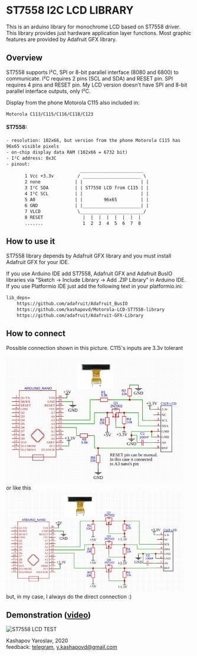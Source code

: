 # ST7558 I2C LCD LIBRARY

This is an arduino library for monochrome LCD based on ST7558 driver. This library provides just hardware application layer functions. Most graphic features are provided by Adafruit GFX library.

## Overview

ST7558 supports I²C, SPI or 8-bit parallel interface (8080 and 6800) to communicate. 
I²C requires 2 pins (SCL and SDA) and RESET pin. SPI requires 4 pins and RESET pin.
My LCD version doesn't have SPI and 8-bit parallel interface outputs, only I²C.

Display from the phone Motorola C115 also included in:
    
    Motorola C113/C115/C116/C118/C123

#### ST7558:

    - resolution: 102x66, but version from the phone Motorola C115 has 96x65 visible pixels
    - on-chip display data RAM (102x66 = 6732 bit)
    - I²C address: 0x3C
    - pinout:
                                ________________________
           1 Vcc +3.3v         / ______________________ \
           2 none             | |                      | |
           3 I²C SDA          | | ST7558 LCD from C115 | |
           4 I²C SCL          | |                      | |
           5 A0               | |        96x65         | |
           6 GND              | |______________________| |
           7 VLCD              \________________________/
           8 RESET               |  |  |  |  |  |  |  |
           .......               1  2  3  4  5  6  7  8

## How to use it

ST7558 library depends by Adafruit GFX library and you must install Adafruit GFX for your IDE.

If you use Arduino IDE add ST7558, Adafruit GFX and Adafruit BusIO libraries via "Sketch -> Include Library -> Add .ZIP Library" in Arduino IDE.\
If you use Platformio IDE just add the following text in your platformio.ini:

    lib_deps=
        https://github.com/adafruit/Adafruit_BusIO
        https://github.com/kashapovd/Motorola-LCD-ST7558-library
        https://github.com/adafruit/Adafruit-GFX-Library

## How to connect

Possible connection shown in this picture. C115's inputs are 3.3v tolerant
\
\
<img src="connection/connection1.png" width="480" height="341">
\
or like this
\
<img src="connection/connection2.png" width="480" height="274"> 
\
but, in my case, I always do the direct connection :)

## Demonstration ([video](https://youtu.be/PMxQ5Tmf7f8))

![ST7558 LCD TEST](demo/demo.gif)

Kashapov Yaroslav, 2020\
feedback: [telegram](https://t.me/kashapovd), <y.kashapovd@gmail.com>
